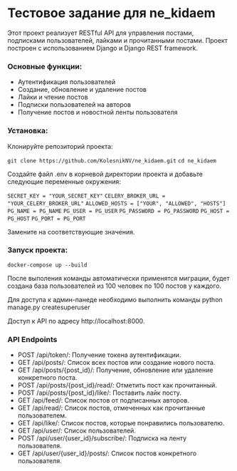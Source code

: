 # Тестовое задание для ne_kidaem

Этот проект реализует RESTful API для управления постами, подписками пользователей, лайками и прочитанными постами. Проект построен с использованием Django и Django REST framework.

### Основные функции:

- Аутентификация пользователей
- Создание, обновление и удаление постов
- Лайки и чтение постов
- Подписки пользователей на авторов
- Получение постов и новостной ленты пользователя


### Установка:
Клонируйте репозиторий проекта:

```git clone https://github.com/KolesnikNV/ne_kidaem.git```
```cd ne_kidaem```

Создайте файл .env в корневой директории проекта и добавьте следующие переменные окружения:

```SECRET_KEY = "YOUR_SECRET_KEY"```
```CELERY_BROKER_URL = "YOUR_CELERY_BROKER_URL"```
```ALLOWED_HOSTS = ["YOUR", "ALLOWED", "HOSTS"]```
```PG_NAME = PG_NAME```
```PG_USER = PG_USER```
```PG_PASSWORD = PG_PASSWORD```
```PG_HOST = PG_HOST```
```PG_PORT = PG_PORT```

Замените на соответствующие значения.

### Запуск проекта: 
```docker-compose up --build```

После выполения команды автоматически применятся миграции, будет создана база пользователей из 100 человек по 100 постов у каждого.

Для доступа к админ-панеде необходимо выполнить команды python manage.py createsuperuser

Доступ к API по адресу http://localhost:8000.

### API Endpoints
- POST /api/token/: Получение токена аутентификации.
- GET /api/posts/: Список всех постов или создание нового поста.
- GET /api/posts/{post_id}/: Получение, обновление или удаление конкретного поста.
- POST /api/posts/{post_id}/read/: Отметить пост как прочитанный.
- POST /api/posts/{post_id}/like/: Поставить лайк посту.
- GET /api/feed/: Список постов от подписанных авторов.
- GET /api/read/: Список постов, отмеченных как прочитанные пользователем.
- GET /api/like/: Список постов, которые понравились пользователю.
- GET /api/user/: Список пользователей.
- POST /api/user/{user_id}/subscribe/: Подписка на ленту пользователя.
- GET /api/user/{user_id}/posts/: Список постов конкретного пользователя.
